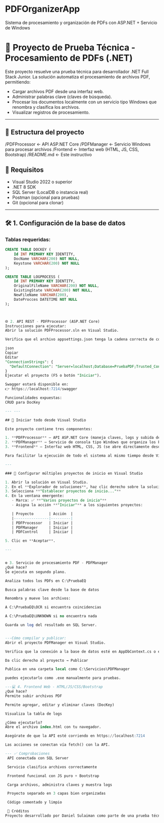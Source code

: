# PDFOrganizerApp
Sistema de procesamiento y organización de PDFs con ASP.NET + Servicio de Windows
# 📄 Proyecto de Prueba Técnica - Procesamiento de PDFs (.NET)

Este proyecto resuelve una prueba técnica para desarrollador .NET Full Stack Junior. La solución automatiza el procesamiento de archivos PDF, permitiendo:

- Cargar archivos PDF desde una interfaz web.
- Administrar palabras clave (claves de búsqueda).
- Procesar los documentos localmente con un servicio tipo Windows que renombra y clasifica los archivos.
- Visualizar registros de procesamiento.

---

## 📁 Estructura del proyecto

/PDFProcessor ← API ASP.NET Core
/PDFManager ← Servicio Windows para procesar archivos
/Frontend ← Interfaz web (HTML, JS, CSS, Bootstrap)
/README.md ← Este instructivo


## 🧱 Requisitos

- Visual Studio 2022 o superior
- .NET 8 SDK
- SQL Server (LocalDB o instancia real)
- Postman (opcional para pruebas)
- Git (opcional para clonar)

---

## 🛠 1. Configuración de la base de datos

### Tablas requeridas:

```sql
CREATE TABLE DOCKEY (
    Id INT PRIMARY KEY IDENTITY,
    DocName VARCHAR(200) NOT NULL,
    Keystone VARCHAR(200) NOT NULL
);

CREATE TABLE LOGPROCESS (
    Id INT PRIMARY KEY IDENTITY,
    OriginalFileName VARCHAR(200) NOT NULL,
    ExistingState VARCHAR(200) NOT NULL,
    NewFileName VARCHAR(200),
    DateProcces DATETIME NOT NULL
);



🌐 2. API REST - PDFProcessor (ASP.NET Core)
Instrucciones para ejecutar:
Abrir la solución PDFProcessor.sln en Visual Studio.

Verifica que el archivo appsettings.json tenga la cadena correcta de conexión a SQL Server:

json
Copiar
Editar
"ConnectionStrings": {
  "DefaultConnection": "Server=localhost;Database=PruebaPDF;Trusted_Connection=True;TrustServerCertificate=True;"
}
Ejecutar el proyecto (F5 o botón "Iniciar").

Swagger estará disponible en:
👉 https://localhost:7214/swagger  

Funcionalidades expuestas:
CRUD para DocKey

--- ---

## 🧪 Iniciar todo desde Visual Studio

Este proyecto contiene tres componentes:

1. **PDFProcessor** – API ASP.NET Core (maneja claves, logs y subida de archivos)
2. **PDFManager** – Servicio de consola tipo Windows que organiza los PDFs
3. **Frontend** – Interfaz web HTML, CSS, JS (se abre directamente desde el navegador)

Para facilitar la ejecución de todo el sistema al mismo tiempo desde Visual Studio, se puede configurar el arranque múltiple.

---

### 🧰 Configurar múltiples proyectos de inicio en Visual Studio

1. Abrir la solución en Visual Studio.
2. En el **Explorador de soluciones**, haz clic derecho sobre la solución (arriba de todo).
3. Selecciona **"Establecer proyectos de inicio..."**
4. En la ventana emergente:
   - Marca: ✅ **"Varios proyectos de inicio"**
   - Asigna la acción **"Iniciar"** a los siguientes proyectos:

   | Proyecto       | Acción  |
   |----------------|---------|
   | PDFProcessor   | Iniciar |
   | PDFManager     | Iniciar |
   | PDFControl     | Iniciar |

5. Clic en **Aceptar**.

---


⚙️ 3. Servicio de procesamiento PDF - PDFManager
¿Qué hace?
Se ejecuta en segundo plano.

Analiza todos los PDFs en C:\PruebaEQ

Busca palabras clave desde la base de datos

Renombra y mueve los archivos:

A C:\PruebaEQ\OCR si encuentra coincidencias

A C:\PruebaEQ\UNKNOWN si no encuentra nada

Guarda un log del resultado en SQL Server.


---Cómo compilar y publicar:
Abrir el proyecto PDFManager en Visual Studio.

Verifica que la conexión a la base de datos esté en AppDbContext.cs o en Program.cs.

Da clic derecho al proyecto → Publicar

Publica en una carpeta local como C:\Servicios\PDFManager

puedes ejecutarlo como .exe manualmente para pruebas.

---💻 4. Frontend Web - HTML/JS/CSS/Bootstrap
¿Qué hace?
Permite subir archivos PDF

Permite agregar, editar y eliminar claves (DocKey)

Visualiza la tabla de logs

¿Cómo ejecutarlo?
Abre el archivo index.html con tu navegador.

Asegúrate de que la API esté corriendo en https://localhost:7214

Las acciones se conectan vía fetch() con la API.

--- ✅ Comprobaciones
 API conectada con SQL Server

 Servicio clasifica archivos correctamente

 Frontend funcional con JS puro + Bootstrap

 Carga archivos, administra claves y muestra logs

 Proyecto separado en 3 capas bien organizadas

 Código comentado y limpio

 🧠 Créditos
Proyecto desarrollado por Daniel Sulaiman como parte de una prueba técnica .NET